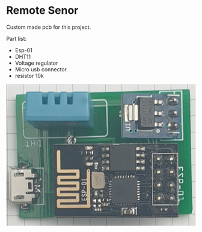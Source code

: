 # Remote Senor #

Custom made pcb for this project. 

Part list:
* Esp-01
* DHT11
* Voltage regulator
* Micro usb connector
* resistor 10k

![Images_remoteSensor](images/remotesensor.jpg)
